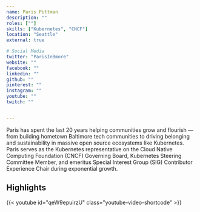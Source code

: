 ```yaml
---
name: Paris Pittman
description: ""
roles: [""]
skills: ["Kubernetes", "CNCF"]
location: "Seattle"
external: true

# Social Media 
twitter: "ParisInBmore"
website: ""
facebook: ""
linkedin: ""
github: ""
pinterest: ""
instagram: ""
youtube: ""
twitch: ""


---
```

<!-- markdownlint-disable MD041-->
Paris has spent the last 20 years helping communities grow and flourish — from building hometown Baltimore tech communities to driving belonging and sustainability in massive open source ecosystems like Kubernetes. Paris serves as the Kubernetes representative on the Cloud Native Computing Foundation (CNCF) Governing Board, Kubernetes Steering Committee Member, and emeritus Special Interest Group (SIG) Contributor Experience Chair during exponential growth.

<!--more-->

## Highlights

{{< youtube id="qeW9epuirzU" class="youtube-video-shortcode" >}}
